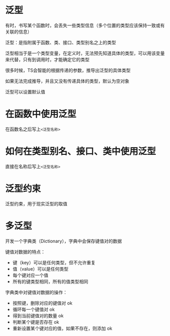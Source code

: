 # 泛型

有时，书写某个函数时，会丢失一些类型信息（多个位置的类型应该保持一致或有关联的信息）

泛型：是指附属于函数、类、接口、类型别名之上的类型

泛型相当于是一个类型变量，在定义时，无法预先知道具体的类型，可以用该变量来代替，只有到调用时，才能确定它的类型

很多时候，TS会智能的根据传递的参数，推导出泛型的具体类型

如果无法完成推导，并且又没有传递具体的类型，默认为空对象

泛型可以设置默认值

# 在函数中使用泛型

在函数名之后写上```<泛型名称>```

# 如何在类型别名、接口、类中使用泛型

直接在名称后写上```<泛型名称>```

# 泛型约束

泛型约束，用于现实泛型的取值

# 多泛型





开发一个字典类（Dictionary），字典中会保存键值对的数据

键值对数据的特点：
- 键（key）可以是任何类型，但不允许重复
- 值（value）可以是任何类型
- 每个键对应一个值
- 所有的键类型相同，所有的值类型相同

字典类中对键值对数据的操作：

- 按照键，删除对应的键值对  ok
- 循环每一个键值对         ok
- 得到当前键值对的数量      ok
- 判断某个键是否存在        ok
- 重新设置某个键对应的值，如果不存在，则添加   ok